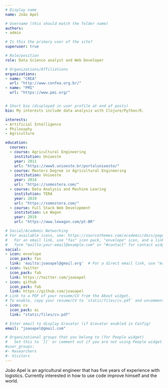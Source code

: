 ```yaml
---
# Display name
name: João Apel

# Username (this should match the folder name)
authors:
- admin

# Is this the primary user of the site?
superuser: true

# Role/position
role: Data Science analyst and Web Developer

# Organizations/Affiliations
organizations:
- name: "CREA"
  url: "http://www.confea.org.br/"
- name: "PMI"
  url: "https://www.pmi.org/"


# Short bio (displayed in user profile at end of posts)
bio: My interests include data analysis with Clojure/Python/R.

interests:
- Artificial Intelligence
- Philosophy
- Agriculture

education:
  courses:
  - course: Agricultural Engineering
    institution: Unioeste
    year: 2011
    url: "https://www5.unioeste.br/portalunioeste/"
  - course: Masters Degree in Agricultural Engineering
    institution: Unioeste
    year: 2014
    url: "https://somostera.com/"  
  - course: Data Analysis and Machine Learing
    institution: TERA
    year: 2019
    url: "https://somostera.com/"
  - course: Full Stack Web Development
    institution: Le Wagon
    year: 2019
    url: "https://www.lewagon.com/pt-BR"

# Social/Academic Networking
# For available icons, see: https://sourcethemes.com/academic/docs/page-builder/#icons
#   For an email link, use "fas" icon pack, "envelope" icon, and a link in the
#   form "mailto:your-email@example.com" or "#contact" for contact widget.
social:
- icon: envelope
  icon_pack: fas
  link: 'mailto:joaoapel@gmail.org'  # For a direct email link, use "mailto:test@example.org".
- icon: twitter
  icon_pack: fab
  link: https://twitter.com/joaoapel
- icon: github
  icon_pack: fab
  link: https://github.com/joaoapel
# Link to a PDF of your resume/CV from the About widget.
# To enable, copy your resume/CV to `static/files/cv.pdf` and uncomment the lines below.
- icon: cv
  icon_pack: ai
  link: "static/files/cv.pdf"

# Enter email to display Gravatar (if Gravatar enabled in Config)
email: "joaoapel@gmail.com"

# Organizational groups that you belong to (for People widget)
#   Set this to `[]` or comment out if you are not using People widget.
#user_groups:
#- Researchers
#- Visitors
---
```


João Apel is an agricultural engineer that has five years of experience with logistics.
Currently interested in how to use code improve himself and the world.
